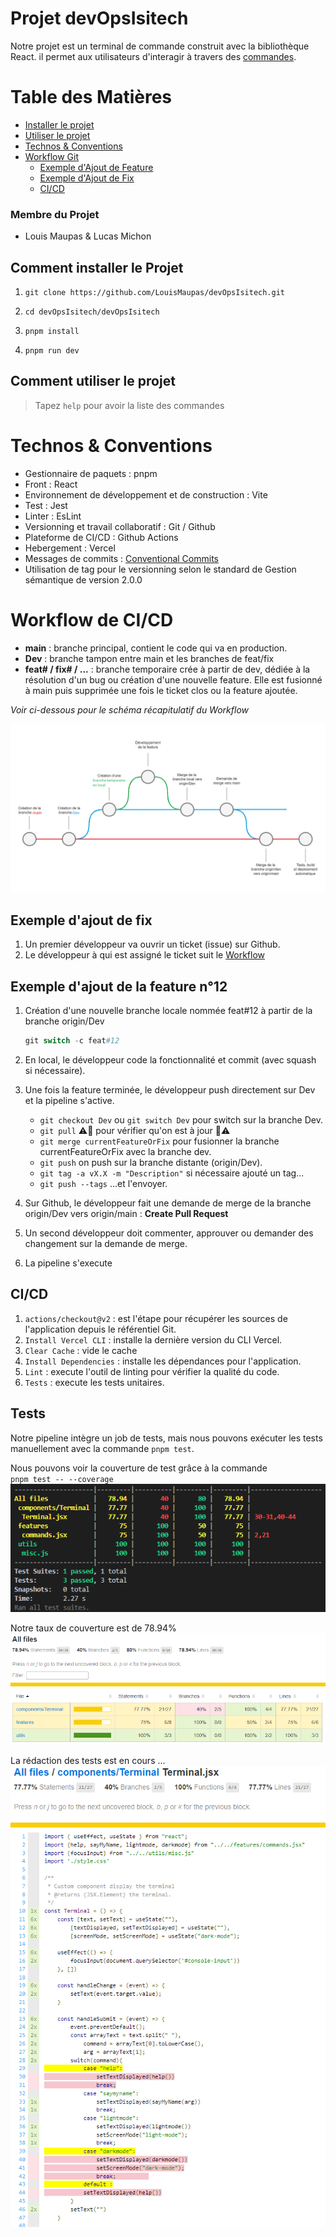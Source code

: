 # Projet devOpsIsitech
Notre projet est un terminal de commande construit avec la bibliothèque React. il permet aux utilisateurs d'interagir à travers des [commandes](#comment-utiliser-le-projet).

# Table des Matières
- [Installer le projet](#comment-installer-le-projet)
- [Utiliser le projet](#comment-utiliser-le-projet)
- [Technos & Conventions](#technos--conventions)
- [Workflow Git](#workflow-git)
    - [Exemple d'Ajout de Feature](#exemple-dajout-de-la-feature-n12)
    - [Exemple d'Ajout de Fix](#exemple-dajout-de-fix)
    - [CI/CD](#cicd)

### Membre du Projet
- Louis Maupas & Lucas Michon

## Comment installer le Projet 

1. `git clone https://github.com/LouisMaupas/devOpsIsitech.git`

2. `cd devOpsIsitech/devOpsIsitech`

3. `pnpm install`

4. `pnpm run dev`

## Comment utiliser le projet
> Tapez `help` pour avoir la liste des commandes

# Technos & Conventions
- Gestionnaire de paquets : pnpm  
- Front : React  
- Environnement de développement et de construction : Vite  
- Test : Jest  
- Linter : EsLint  
- Versionning et travail collaboratif : Git / Github  
- Plateforme de CI/CD : Github Actions  
- Hebergement : Vercel 
- Messages de commits : [Conventional Commits](https://www.conventionalcommits.org/en/v1.0.0/)
- Utilisation de tag pour le versionning selon le standard de Gestion sémantique de version 2.0.0


# Workflow de CI/CD
- **main** : branche principal, contient le code qui va en production.
- **Dev** : branche tampon entre main et les branches de feat/fix
- **feat# / fix# / ...** : branche temporaire crée à partir de dev, dédiée à la résolution d'un bug ou création d'une nouvelle feature. Elle est fusionné à main puis supprimée une fois le ticket clos ou la feature ajoutée.  

*Voir ci-dessous pour le schéma récapitulatif du Workflow*

![](Workflow.png)

## Exemple d'ajout de fix
1. Un premier développeur va ouvrir un ticket (issue) sur Github.
2. Le développeur à qui est assigné le ticket suit le [Workflow](#exemple-dajout-de-la-feature-n12)

## Exemple d'ajout de la feature n°12
1. Création d'une nouvelle branche locale nommée feat#12 à partir de la branche origin/Dev
    ```powershell
    git switch -c feat#12
    ```
2. En local, le développeur code la fonctionnalité et commit (avec squash si nécessaire).

3. Une fois la feature terminée, le développeur push directement sur Dev et la pipeline s'active. 
    - `git checkout Dev` ou `git switch Dev` pour switch sur la branche Dev.
    - `git pull` ⚠️🔺 pour vérifier qu'on est à jour 🔺⚠️  
    - `git merge currentFeatureOrFix` pour fusionner la branche currentFeatureOrFix avec la branche dev.
    - `git push` on push sur la branche distante (origin/Dev).
    - `git tag -a vX.X -m "Description"` si nécessaire ajouté un tag...
    - `git push --tags` ...et l'envoyer.

4. Sur Github, le développeur fait une demande de merge de la branche origin/Dev vers origin/main : **Create Pull Request**  
5. Un second développeur doit commenter, approuver ou demander des changement sur la demande de merge.
6. La pipeline s'execute

## CI/CD

1. `actions/checkout@v2` :  est l'étape pour récupérer les sources de l'application depuis le référentiel Git.
2. `Install Vercel CLI` :  installe la dernière version du CLI Vercel.
3. `Clear Cache` : vide le cache  
4. `Install Dependencies` : installe les dépendances pour l'application.
5. `Lint` : execute l'outil de linting pour vérifier la qualité du code.
6. `Tests` : execute les tests unitaires.

## Tests
Notre pipeline intègre un job de tests, mais nous pouvons exécuter les tests manuellement avec la commande `pnpm test`.

Nous pouvons voir la couverture de test grâce à la commande  
`pnpm test -- --coverage`  
![](Coverage.png)

Notre taux de couverture est de 78.94%
![](CoverageAll.png)


La rédaction des tests est en cours ...
![](CoverageTerminal.png)